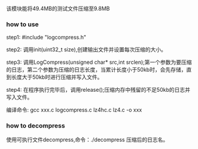  
 ###
 该模块能将49.4MB的测试文件压缩至9.8MB
 ### how to use

step1: #include "logcompress.h"

step2: 调用init(uint32_t size),创建输出文件并设置每次压缩的大小。

step3: 调用LogCompress(unsigned char* src,int srclen);第一个参数为要压缩的日志，第二个参数为压缩的日志长度，当累计长度小于50kb时，会先存储，直到长度大于50kb时进行压缩并写入文件。

step4: 在程序执行完毕后，调用release();压缩内存中残留的不足50kb的日志并写入文件。

编译命令: gcc xxx.c logcompress.c lz4hc.c lz4.c -o xxx

### how to decompress
使用可执行文件decompress,命令：./decompress 压缩后的日志名。

